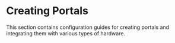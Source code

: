 # Creating Portals

This section contains configuration guides for creating portals and integrating them with various types of hardware.